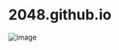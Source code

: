 # 2048.github.io

![image](https://github.com/DidYouBleedYouWill/2048/tree/gh-pages/screenshot.png)
